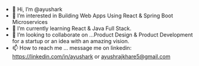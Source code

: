 - 👋 Hi, I’m @ayushark
- 👀 I’m interested in Building Web Apps Using React & Spring Boot Microservices
- 🌱 I’m currently learning React & Java Full Stack.
- 💞️ I’m looking to collaborate on ...Product Design & Product Development for a startup or an idea with an amazing vision.
- 📫 How to reach me ... message me on linkedin: https://linkedin.com/in/ayushark or ayushrajkhare5@gmail.com

<!---
ayushark/ayushark is a ✨ special ✨ repository because its `README.md` (this file) appears on your GitHub profile.
You can click the Preview link to take a look at your changes.
--->
